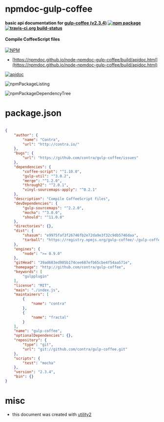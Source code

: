# npmdoc-gulp-coffee

#### basic api documentation for  [gulp-coffee (v2.3.4)](http://github.com/contra/gulp-coffee)  [![npm package](https://img.shields.io/npm/v/npmdoc-gulp-coffee.svg?style=flat-square)](https://www.npmjs.org/package/npmdoc-gulp-coffee) [![travis-ci.org build-status](https://api.travis-ci.org/npmdoc/node-npmdoc-gulp-coffee.svg)](https://travis-ci.org/npmdoc/node-npmdoc-gulp-coffee)

#### Compile CoffeeScript files

[![NPM](https://nodei.co/npm/gulp-coffee.png?downloads=true&downloadRank=true&stars=true)](https://www.npmjs.com/package/gulp-coffee)

- [https://npmdoc.github.io/node-npmdoc-gulp-coffee/build/apidoc.html](https://npmdoc.github.io/node-npmdoc-gulp-coffee/build/apidoc.html)

[![apidoc](https://npmdoc.github.io/node-npmdoc-gulp-coffee/build/screenCapture.buildCi.browser.%252Ftmp%252Fbuild%252Fapidoc.html.png)](https://npmdoc.github.io/node-npmdoc-gulp-coffee/build/apidoc.html)

![npmPackageListing](https://npmdoc.github.io/node-npmdoc-gulp-coffee/build/screenCapture.npmPackageListing.svg)

![npmPackageDependencyTree](https://npmdoc.github.io/node-npmdoc-gulp-coffee/build/screenCapture.npmPackageDependencyTree.svg)



# package.json

```json

{
    "author": {
        "name": "Contra",
        "url": "http://contra.io/"
    },
    "bugs": {
        "url": "https://github.com/contra/gulp-coffee/issues"
    },
    "dependencies": {
        "coffee-script": "^1.10.0",
        "gulp-util": "^3.0.2",
        "merge": "^1.2.0",
        "through2": "^2.0.1",
        "vinyl-sourcemaps-apply": "^0.2.1"
    },
    "description": "Compile CoffeeScript files",
    "devDependencies": {
        "gulp-sourcemaps": "^2.2.0",
        "mocha": "^3.0.0",
        "should": "^11.0.0"
    },
    "directories": {},
    "dist": {
        "shasum": "e9975faf3f26746fb2e72da9e3f32c9db5746daa",
        "tarball": "https://registry.npmjs.org/gulp-coffee/-/gulp-coffee-2.3.4.tgz"
    },
    "engines": {
        "node": ">= 0.9.0"
    },
    "gitHead": "39ad603ed985b174cee687efb65cbe4f54aa571e",
    "homepage": "http://github.com/contra/gulp-coffee",
    "keywords": [
        "gulpplugin"
    ],
    "license": "MIT",
    "main": "./index.js",
    "maintainers": [
        {
            "name": "contra"
        },
        {
            "name": "fractal"
        }
    ],
    "name": "gulp-coffee",
    "optionalDependencies": {},
    "repository": {
        "type": "git",
        "url": "git://github.com/contra/gulp-coffee.git"
    },
    "scripts": {
        "test": "mocha"
    },
    "version": "2.3.4",
    "bin": {}
}
```



# misc
- this document was created with [utility2](https://github.com/kaizhu256/node-utility2)

